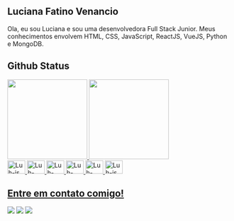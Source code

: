 ## Luciana Fatino Venancio

Ola, eu sou Luciana e sou uma desenvolvedora Full Stack Junior. Meus conhecimentos envolvem HTML, CSS, JavaScript, ReactJS, VueJS, Python e MongoDB.

## Github Status
<div>
  <a href="https://www.linkedin.com/in/lucianafatino/">
  <img height="180em" src="https://github-readme-stats.vercel.app/api?username=lucianafatino&show_icons=true&theme=synthwave&include_all_commits=true&count_private=true"/>
  <img height="180em" src="https://github-readme-stats.vercel.app/api/top-langs/?username=lucianafatino&layout=compact&langs_count=16&theme=synthwave"/>
</div>
<div>
  <img align"center" alt="Luh-js" height="30" width="40" src="https://cdn.jsdelivr.net/gh/devicons/devicon/icons/javascript/javascript-original.svg">
  <img align"center" alt="Luh-css" height="30" width="40" src="https://cdn.jsdelivr.net/gh/devicons/devicon/icons/css3/css3-original.svg" >
  <img align"center" alt="Luh-html" height="30" width="40" src="https://cdn.jsdelivr.net/gh/devicons/devicon/icons/html5/html5-original.svg">
  <img align"center" alt="Luh-php" height="30" width="40" src="https://cdn.jsdelivr.net/gh/devicons/devicon/icons/php/php-original.svg">
  <img align"center" alt="Luh-vue" height="30" width="40" src="https://cdn.jsdelivr.net/gh/devicons/devicon/icons/vuejs/vuejs-original.svg">
  <img align"center" alt="Luh-js" height="30" width="40" src="https://cdn.jsdelivr.net/gh/devicons/devicon/icons/python/python-original.svg">
</div>
  

## Entre em contato comigo!
<div>
  <a href="mailto:lucianavenancio54@gmail.com" target="_blank"><img src="https://img.shields.io/badge/Gmail-D14836?style=for-the-badge&logo=gmail&logoColor=white"></a>
  <a href="https://www.linkedin.com/in/lucianafatino" target="_blank"><img src="https://img.shields.io/badge/LinkedIn-0077B5?style=for-the-badge&logo=linkedin&logoColor=white"></a>
  <a href="https://api.whatsapp.com/send?phone=5515996570866&text=Ol%C3%A1!%20Inicie%20seu%20chat%20com%20a%20Luciana%20%3A)" target="_blank"><img src="https://img.shields.io/badge/WhatsApp-25D366?style=for-the-badge&logo=whatsapp&logoColor=white"></a>
</div>
  

  
